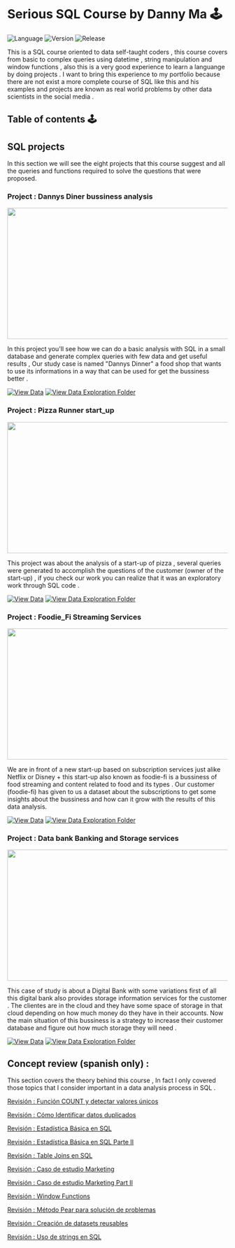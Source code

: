# Serious SQL Course by Danny Ma 🕹
![Language](https://img.shields.io/static/v1?label=Language&message=SQL&color=blueviolet)
![Version](https://img.shields.io/static/v1?label=Version&message=v1.0&color=blueviolet)
![Release](https://img.shields.io/static/v1?label=Release-Date&message=Soon&color=blueviolet)

This is a SQL course oriented to data self-taught coders , this course covers from basic to complex queries 
using datetime , string manipulation and window functions , also this is a very good experience to learn a 
languange by doing projects .
I want to bring this experience to my portfolio because there are not exist a more complete course of SQL like this 
and his examples and projects are known as real world problems by other data scientists in the social media .

## Table of contents 🕹
## **SQL projects** 

In this section we will see the eight projects that this course suggest and all the queries and functions
required to solve the questions that were proposed.

### Project : Dannys Diner bussiness analysis
<p align="left">
  <img width="600" height="300" src="https://github.com/ABENGDATA/Serious_SQL_Course/blob/5a0b903e0e7f0fbb2103bb24b019e80243fa1cd6/Projects%20SQL/Project_1_Dannys%20Dinner/proy1.jpg">
</p>

In this project you'll see how we can do a basic analysis with SQL in a small database and generate complex queries with few data and get useful results , Our study case is named "Dannys Dinner" a food shop that wants to use its informations in a way that can be used for get the bussiness better . 

[![View Data](https://img.shields.io/badge/View-Data_of_this_Case_Study-blueviolet?style=for-the-badge&logo=GITHUB)](https://8weeksqlchallenge.com/case-study-1/)
[![View Data Exploration Folder](https://img.shields.io/badge/View-Solution_Case_Study-blueviolet?style=for-the-badge&logo=GITHUB)](https://github.com/ABENGDATA/Serious_SQL_Course/blob/5a0b903e0e7f0fbb2103bb24b019e80243fa1cd6/Projects%20SQL/Project_1_Dannys%20Dinner/Case_Study_1_Dannys_Dinner.md)

### Project : Pizza Runner start_up
<p align="left">
  <img width="600" height="300" src="https://github.com/ABENGDATA/Serious_SQL_Course/blob/7c8cfb646353d9307a57554d6fd581ee8053d7e9/Projects%20SQL/Project_2_Pizza_Runner/pizza_runner%20IMG.png">
</p>

This project was about the analysis of a start-up of pizza , several queries were generated to accomplish the questions of the customer (owner of the start-up) , if you check our work you can realize that it was an exploratory work through SQL code .

[![View Data](https://img.shields.io/badge/View-Data_of_this_Case_Study-blueviolet?style=for-the-badge&logo=GITHUB)](https://8weeksqlchallenge.com/case-study-2/)
[![View Data Exploration Folder](https://img.shields.io/badge/View-Solution_Case_Study-blueviolet?style=for-the-badge&logo=GITHUB)](https://github.com/ABENGDATA/Serious_SQL_Course/blob/f87bfc0232bb1515fa73ecd78da823f235ed6f65/Projects%20SQL/Project_2_Pizza_Runner/Project_2_Pizza%20Runner.md)

### Project : Foodie_Fi Streaming Services
<p align="left">
  <img width="600" height="300" src="https://github.com/ABENGDATA/Serious_SQL_Course/blob/c3fcdee62f4c5a8d989e63e604b8e030a62635cd/Projects%20SQL/Project_3_Foddie_FI/foodie_fi.jpg">
</p>

We are in front of a new start-up based on subscription services just alike Netflix or Disney + this start-up also known as foodie-fi is a bussiness of food streaming and content related to food and its types .
Our customer (foodie-fi) has given to us a dataset about the subscriptions to get some insights about the bussiness and how can it grow with the results of this data analysis.

[![View Data](https://img.shields.io/badge/View-Data_of_this_Case_Study-blueviolet?style=for-the-badge&logo=GITHUB)](https://8weeksqlchallenge.com/case-study-3/)
[![View Data Exploration Folder](https://img.shields.io/badge/View-Solution_Case_Study-blueviolet?style=for-the-badge&logo=GITHUB)](https://github.com/ABENGDATA/Serious_SQL_Course/blob/c3fcdee62f4c5a8d989e63e604b8e030a62635cd/Projects%20SQL/Project_3_Foddie_FI/Project_3_Foodie_FI.md)


### Project : Data bank Banking and Storage services
<p align="left">
  <img width="600" height="300" src="https://github.com/ABENGDATA/Serious_SQL_Course/blob/c3fcdee62f4c5a8d989e63e604b8e030a62635cd/Projects%20SQL/Project_4_Data_Bank/databank.jpg">
</p>

This case of study is about a Digital Bank with some variations first of all this digital bank also provides storage information services for the customer .
The clientes are in the cloud and they have some space of storage in that cloud depending on how much money do they have in their accounts.
Now the main situation of this bussiness is a strategy to increase their customer database and figure out how much storage they will need .

[![View Data](https://img.shields.io/badge/View-Data_of_this_Case_Study-blueviolet?style=for-the-badge&logo=GITHUB)](https://8weeksqlchallenge.com/case-study-4/)
[![View Data Exploration Folder](https://img.shields.io/badge/View-Solution_Case_Study-blueviolet?style=for-the-badge&logo=GITHUB)](https://github.com/ABENGDATA/Serious_SQL_Course/blob/c3fcdee62f4c5a8d989e63e604b8e030a62635cd/Projects%20SQL/Project_4_Data_Bank/Project_4_Data_Bank.md)


## **Concept review (spanish only)** : 
This section covers the theory behind this course , In fact I only covered those topics that I consider important in a data analysis process in SQL .

[Revisión :  Función COUNT y detectar valores únicos](https://github.com/ABENGDATA/Serious_SQL_Course/blob/a2bba36e555cf0071f31bf2cbe867b03beee73f4/Review%20Concepts/Rv_1.md)

[Revisión  : Cómo Identificar datos duplicados ](https://github.com/ABENGDATA/Serious_SQL_Course/blob/fc2159c4b85aebe458ae3ef3b3e338225cb63f57/Review%20Concepts/Rv_2.md)

[Revisión : Estadística Básica en SQL](https://github.com/ABENGDATA/Serious_SQL_Course/blob/fc2159c4b85aebe458ae3ef3b3e338225cb63f57/Review%20Concepts/Rv_3.md)

[Revisión : Estadística Básica en SQL Parte II](https://github.com/ABENGDATA/Serious_SQL_Course/blob/fc2159c4b85aebe458ae3ef3b3e338225cb63f57/Review%20Concepts/Rv_4.md)

[Revisión : Table Joins en SQL ](https://github.com/ABENGDATA/Serious_SQL_Course/blob/fc2159c4b85aebe458ae3ef3b3e338225cb63f57/Review%20Concepts/Rv_5.md)

[Revisión : Caso de estudio Marketing](https://github.com/ABENGDATA/Serious_SQL_Course/blob/fc2159c4b85aebe458ae3ef3b3e338225cb63f57/Review%20Concepts/Rv_6.md)

[Revisión : Caso de estudio Marketing Part II](https://github.com/ABENGDATA/Serious_SQL_Course/blob/fc2159c4b85aebe458ae3ef3b3e338225cb63f57/Review%20Concepts/Rv_7.md)

[Revisión : Window Functions](https://github.com/ABENGDATA/Serious_SQL_Course/blob/fc2159c4b85aebe458ae3ef3b3e338225cb63f57/Review%20Concepts/Rv_8.md)

[Revisión : Método Pear para solución de problemas ](https://github.com/ABENGDATA/Serious_SQL_Course/blob/fc2159c4b85aebe458ae3ef3b3e338225cb63f57/Review%20Concepts/Rv_9.md)

[Revisión : Creación de datasets reusables ](https://github.com/ABENGDATA/Serious_SQL_Course/blob/fc2159c4b85aebe458ae3ef3b3e338225cb63f57/Review%20Concepts/Rv_10.md)

[Revisión : Uso de strings en SQL](https://github.com/ABENGDATA/Serious_SQL_Course/blob/ff78553c3767ef944689562ab29816e0b11e9672/Review%20Concepts/Rv11.md)





